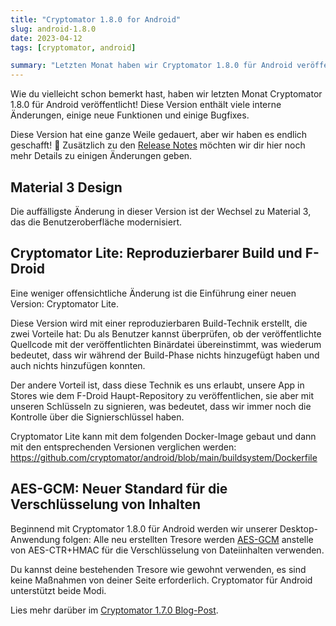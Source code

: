 ```yaml
---
title: "Cryptomator 1.8.0 for Android"
slug: android-1.8.0
date: 2023-04-12
tags: [cryptomator, android]

summary: "Letzten Monat haben wir Cryptomator 1.8.0 für Android veröffentlicht, aber wir wollten dich wissen lassen, was sich für dich geändert hat."
---
```

Wie du vielleicht schon bemerkt hast, haben wir letzten Monat Cryptomator 1.8.0 für Android veröffentlicht! Diese Version enthält viele interne Änderungen, einige neue Funktionen und einige Bugfixes.

Diese Version hat eine ganze Weile gedauert, aber wir haben es endlich geschafft! :tada: Zusätzlich zu den [Release Notes](https://github.com/cryptomator/android/releases/tag/1.8.0) möchten wir dir hier noch mehr Details zu einigen Änderungen geben.

## Material 3 Design

Die auffälligste Änderung in dieser Version ist der Wechsel zu Material 3, das die Benutzeroberfläche modernisiert.

## Cryptomator Lite: Reproduzierbarer Build und F-Droid

Eine weniger offensichtliche Änderung ist die Einführung einer neuen Version: Cryptomator Lite.

Diese Version wird mit einer reproduzierbaren Build-Technik erstellt, die zwei Vorteile hat: Du als Benutzer kannst überprüfen, ob der veröffentlichte Quellcode mit der veröffentlichten Binärdatei übereinstimmt, was wiederum bedeutet, dass wir während der Build-Phase nichts hinzugefügt haben und auch nichts hinzufügen konnten.

Der andere Vorteil ist, dass diese Technik es uns erlaubt, unsere App in Stores wie dem F-Droid Haupt-Repository zu veröffentlichen, sie aber mit unseren Schlüsseln zu signieren, was bedeutet, dass wir immer noch die Kontrolle über die Signierschlüssel haben.

Cryptomator Lite kann mit dem folgenden Docker-Image gebaut und dann mit den entsprechenden Versionen verglichen werden: <https://github.com/cryptomator/android/blob/main/buildsystem/Dockerfile>

## AES-GCM: Neuer Standard für die Verschlüsselung von Inhalten

Beginnend mit Cryptomator 1.8.0 für Android werden wir unserer Desktop-Anwendung folgen: Alle neu erstellten Tresore werden [AES-GCM](https://de.wikipedia.org/wiki/Galois/Counter_Mode) anstelle von AES-CTR+HMAC für die Verschlüsselung von Dateiinhalten verwenden.

Du kannst deine bestehenden Tresore wie gewohnt verwenden, es sind keine Maßnahmen von deiner Seite erforderlich. Cryptomator für Android unterstützt beide Modi.

Lies mehr darüber im [Cryptomator 1.7.0 Blog-Post](/blog/2023/02/01/1-7-0-was-man-wissen-muss/).

